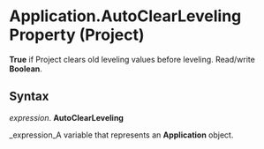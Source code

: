 
# Application.AutoClearLeveling Property (Project)

 **True** if Project clears old leveling values before leveling. Read/write **Boolean**.


## Syntax

 _expression_. **AutoClearLeveling**

 _expression_A variable that represents an  **Application** object.

